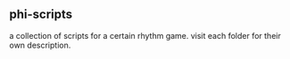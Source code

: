 ## phi-scripts
a collection of scripts for a certain rhythm game. visit each folder for their own description.
